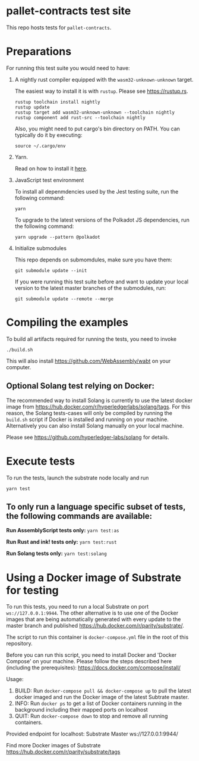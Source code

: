 # pallet-contracts test site

This repo hosts tests for `pallet-contracts`.

# Preparations

For running this test suite you would need to have:

1. A nightly rust compiler equipped with the `wasm32-unknown-unknown` target.

   The easiest way to install it is with `rustup`. Please see https://rustup.rs.

   ```shell
   rustup toolchain install nightly
   rustup update
   rustup target add wasm32-unknown-unknown --toolchain nightly
   rustup component add rust-src --toolchain nightly
   ```

   Also, you might need to put cargo's bin directory on PATH. You can typically do it by executing:

   ```shell
   source ~/.cargo/env
   ```

2. Yarn.

   Read on how to install it [here](https://yarnpkg.com/lang/en/docs/install/).

3. JavaScript test environment

   To install all depenmdencies used by the Jest testing suite, run the following command:

   `yarn`

   To upgrade to the latest versions of the Polkadot JS dependencies, run the following command:

   `yarn upgrade --pattern @polkadot`

4. Initialize submodules

   This repo depends on submomdules, make sure you have them:

   ```
   git submodule update --init
   ```

   If you were running this test suite before and want to update your local version to the latest master branches of the submodules, run:

   ```
   git submodule update --remote --merge
   ```

# Compiling the examples

To build all artifacts required for running the tests, you need to invoke

```
./build.sh
```

This will also install https://github.com/WebAssembly/wabt on your computer.

## Optional Solang test relying on Docker:

The recommended way to install Solang is currently to use the latest docker image from https://hub.docker.com/r/hyperledgerlabs/solang/tags.
For this reason, the Solang tests-cases will only be compiled by running the `build.sh` script if Docker is installed and running on your machine.
Alternatively you can also install Solang manually on your local machine.

Please see https://github.com/hyperledger-labs/solang for details.

# Execute tests

To run the tests, launch the substrate node locally and run

```
yarn test
```

## To only run a language specific subset of tests, the following commands are available:

**Run AssemblyScript tests only:**
`yarn test:as`

**Run Rust and ink! tests only:**
`yarn test:rust`

**Run Solang tests only:**
`yarn test:solang`

# Using a Docker image of Substrate for testing

To run this tests, you need to run a local Substrate on port `ws://127.0.0.1:9944`. The other alternative is to use one of the Docker images that are being automatically generated with every update to the master branch and published https://hub.docker.com/r/parity/substrate/.

The script to run this container is `docker-compose.yml` file in the root of this repository.

Before you can run this script, you need to install Docker and 'Docker Compose' on your machine.
Please follow the steps described here (including the prerequisites): https://docs.docker.com/compose/install/

Usage:

1. BUILD: Run `docker-compose pull && docker-compose up` to pull the latest docker imaged and run the Docker image of the latest Subtrate master.
2. INFO: Run `docker ps` to get a list of Docker containers running in the background including their mapped ports on localhost
3. QUIT: Run `docker-compose down` to stop and remove all running containers.

Provided endpoint for localhost: Substrate Master ws://127.0.0.1:9944/

Find more Docker images of Substrate https://hub.docker.com/r/parity/substrate/tags

